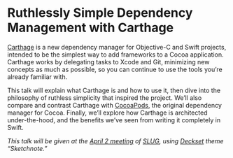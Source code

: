 # Ruthlessly Simple Dependency Management with Carthage

[Carthage](https://github.com/Carthage/Carthage) is a new dependency manager for Objective-C and Swift projects, intended to be the simplest way to add frameworks to a Cocoa application. Carthage works by delegating tasks to Xcode and Git, minimizing new concepts as much as possible, so you can continue to use the tools you’re already familiar with.

This talk will explain what Carthage is and how to use it, then dive into the philosophy of ruthless simplicity that inspired the project. We’ll also compare and contrast Carthage with [CocoaPods](http://cocoapods.org), the original dependency manager for Cocoa. Finally, we’ll explore how Carthage is architected under-the-hood, and the benefits we’ve seen from writing it completely in Swift.

_This talk will be given at the [April
2 meeting](http://www.meetup.com/swift-language/events/220485678/) of
[SLUG](http://www.meetup.com/swift-language), using [Deckset](http://www.decksetapp.com) theme “Sketchnote.”_

